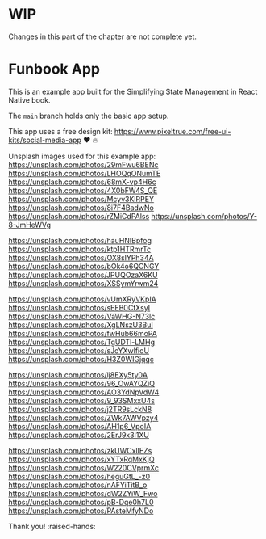 # WIP 

Changes in this part of the chapter are not complete yet.

# Funbook App

This is an example app built for the Simplifying State Management in React Native book.

The `main` branch holds only the basic app setup.

This app uses a free design kit: https://www.pixeltrue.com/free-ui-kits/social-media-app :heart: :fire:

Unsplash images used for this example app:
https://unsplash.com/photos/29mFwu6BENc
https://unsplash.com/photos/LHOQqONumTE
https://unsplash.com/photos/68mX-vp4H6c
https://unsplash.com/photos/4X0bFW4S_QE
https://unsplash.com/photos/Mcyv3KlRPEY
https://unsplash.com/photos/8i7F4BadwNo
https://unsplash.com/photos/rZMiCdPAlss
https://unsplash.com/photos/Y-8-JmHeWVg

https://unsplash.com/photos/hauHNIBpfog
https://unsplash.com/photos/ktp1HTRmrTc
https://unsplash.com/photos/OX8slYPh34A
https://unsplash.com/photos/bOk4o6QCNGY
https://unsplash.com/photos/JPUQOzaX6KU
https://unsplash.com/photos/XSSymYrwm24

https://unsplash.com/photos/vUmXRyVKpIA
https://unsplash.com/photos/sEEB0CtXsyI
https://unsplash.com/photos/VaWHG-N73lc
https://unsplash.com/photos/XgLNszU3BuI
https://unsplash.com/photos/fwHub66moPA
https://unsplash.com/photos/TgUDTl-LMHg
https://unsplash.com/photos/sJoYXwlfioU
https://unsplash.com/photos/H3Z0WIGjqqc

https://unsplash.com/photos/lj8EXy5ty0A
https://unsplash.com/photos/96_OwAYQZiQ
https://unsplash.com/photos/AO3YdNpVdW4
https://unsplash.com/photos/9_93SMxxU4s
https://unsplash.com/photos/j2TR9sLckN8
https://unsplash.com/photos/ZWk7AWVpzy4
https://unsplash.com/photos/AH1p6_VpoIA
https://unsplash.com/photos/2ErJ9x3I1XU

https://unsplash.com/photos/zkUWCxlIEZs
https://unsplash.com/photos/xYTxRqMxKjQ
https://unsplash.com/photos/W220CVprmXc
https://unsplash.com/photos/heguGtL_-z0
https://unsplash.com/photos/nAFYiTitB_o
https://unsplash.com/photos/dW2ZYiW_Fwo
https://unsplash.com/photos/pB-Dqe0h7L0
https://unsplash.com/photos/PAsteMfyNDo

Thank you! :raised-hands:
